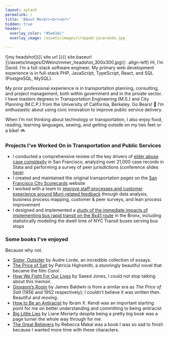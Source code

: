 ```yaml
---
layout: splash
permalink: /
title: "About Me<br><br><br>"
hidden: true
header:
  overlay_color: "#5e616c"
  overlay_image: /assets/images/cropped-jacaranda.jpg

---
```


![my headshot]({{ site.url }}{{ site.baseurl }}/assets/images/DWeinzimmer_headshot_300x300.jpg){: .align-left} Hi, I’m David. I’m a full-stack software engineer. My primary web development experience is in full-stack PHP, JavaScript, TypeScript, React, and SQL (PostgreSQL, MySQL).

My prior professional experience is in transportation planning, consulting, and project management, both within government and in the private sector. I have masters degrees in Transportation Engineering (M.S.) and City Planning (M.C.P.) from the University of California, Berkeley. Go Bears! 🐻 I’m enthusiastic about using civic innovation to improve public service delivery.

When I’m not thinking about technology or transportation, I also enjoy food, reading, learning languages, sewing, and getting outside on my two feet or a bike! 🚲

### Projects I’ve Worked On in Transportation and Public Services

- I conducted a comprehensive review of the key drivers of [elder abuse case complexity](http://sfcontroller.org/sites/default/files/Documents/Auditing/APS%20Staffing%20Analysis%20Final%20Report%205-18-17.pdf) in San Francisco, analyzing over 21,000 case records in Stata and performing a survey of peer jurisdictions (conference slides [here](https://docs.google.com/presentation/d/1IGRRmg2EHgofY7R0BJZviDfww_KLhOksBbdg8U0NQQs/edit#slide=id.g1e43e14893_0_137))
- I created and maintained the original transportation pages on the [San Francisco City Scorecards](http://sfgov.org/scorecards/) website
- I worked with a team to [improve staff processes and customer experience around Muni-related feedback](http://sfcontroller.org/sites/default/files/Documents/Auditing/MCS%20Lean%20RIE%20one-pager%20FINAL.pdf) through data analysis, business process mapping, customer & peer surveys, and lean process improvement
- I designed and implemented a [study of the immediate impacts of implementing bus rapid transit on the Bx41 route](/assets/pdfs/SBS-Bx41-Study-Final-Public.pdf) in the Bronx, including statistically modeling the dwell time of NYC Transit buses serving bus stops

### Some books I've enjoyed

Because why not.
- [Sister, Outsider](https://bookshop.org/books/sister-outsider-essays-and-speeches-9780143134442/9781580911863) by Audre Lorde, an incredible collection of essays.
- [The Price of Salt](https://bookshop.org/books/the-price-of-salt-or-carol/9780486800295) by Patricia Highsmith, a stunningly beautiful novel that became the film <i>Carol</i>.
- [How We Fight For Our Lives](https://bookshop.org/books/how-we-fight-for-our-lives-a-memoir-2296de7f-771a-406c-9c47-f5c6a0f0a8b9/9781501132742) by Saeed Jones, I could not stop talking about this memoir.
- [Giovanni’s Room](https://bookshop.org/books/giovanni-s-room-9780792796107/9780345806567) by James Baldwin is from a similar era as <i>The Price of Salt</i> (1956 and 1952 respectively); I couldn’t believe it was written then. Beautiful and moving.
- [How to Be an Antiracist](https://bookshop.org/books/how-to-be-an-antiracist/9780525509288) by Ibram X. Kendi was an important starting point for me on better understanding and committing to being antiracist
- [Big Little Lies](https://bookshop.org/books/big-little-lies/9780425274866) by Liane Moriarty despite being a pretty big book was a page turner the whole way through for me.
- [The Great Believers](https://bookshop.org/books/the-great-believers/9780735223530) by Rebecca Makai was a book I was so sad to finish because I wanted more time with these characters.

